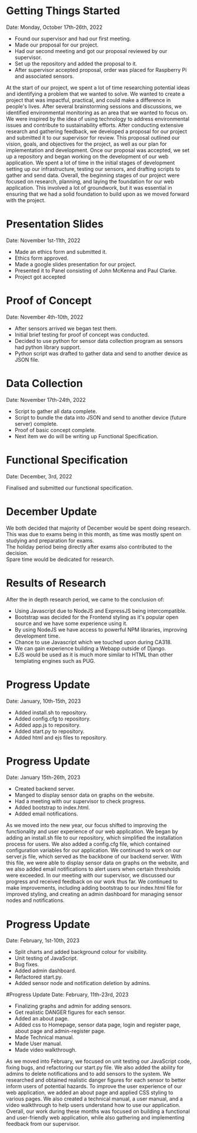 # Getting Things Started
Date: Monday, October 17th-26th, 2022

- Found our supervisor and had our first meeting.
- Made our proposal for our project.
- Had our second meeting and got our proposal reviewed by our supervisor.
- Set up the repository and added the proposal to it.
- After supervisor accepted proposal, order was placed for Raspberry Pi and associated sensors.

At the start of our project, we spent a lot of time researching potential ideas and identifying a problem that we wanted to solve. We wanted to create a project that was impactful, practical, and could make a difference in people's lives.
After several brainstorming sessions and discussions, we identified environmental monitoring as an area that we wanted to focus on. We were inspired by the idea of using technology to address environmental issues and contribute to sustainability efforts.
After conducting extensive research and gathering feedback, we developed a proposal for our project and submitted it to our supervisor for review. This proposal outlined our vision, goals, and objectives for the project, as well as our plan for implementation and development.
Once our proposal was accepted, we set up a repository and began working on the development of our web application. We spent a lot of time in the initial stages of development setting up our infrastructure, testing our sensors, and drafting scripts to gather and send data.
Overall, the beginning stages of our project were focused on research, planning, and laying the foundation for our web application. This involved a lot of groundwork, but it was essential in ensuring that we had a solid foundation to build upon as we moved forward with the project.

# Presentation Slides
Date: November 1st-11th, 2022

- Made an ethics form and submitted it.
- Ethics form approved.
- Made a google slides presentation for our project.
- Presented it to Panel consisting of John McKenna and Paul Clarke.
- Project got accepted

# Proof of Concept
Date: November 4th-10th, 2022
- After sensors arrived we began test them.
- Initial brief testing for proof of concept was conducted.
- Decided to use python for sensor data collection program as sensors had python library support.
- Python script was drafted to gather data and send to another device as JSON file. 

# Data Collection
Date: November 17th-24th, 2022
- Script to gather all data complete.
- Script to bundle the data into JSON and send to another device (future server) complete.
- Proof of basic concept complete.
- Next item we do will be writing up Functional Specification.

# Functional Specification
Date: December, 3rd, 2022

Finalised and submitted our functional specification.

# December Update
We both decided that majority of December would be spent doing research.
<br>
This was due to exams being in this month, as time was mostly spent on studying and preparation for exams.
<br>
The holiday period being directly after exams also contributed to the decision.
<br>
Spare time would be dedicated for research.

# Results of Research
After the in depth research period, we came to the conclusion of:
- Using Javascript due to NodeJS and ExpressJS being intercompatible.
- Bootstrap was decided for the Frontend styling as it's popular open source and we have some experience using it. 
- By using NodeJS we have access to powerful NPM libraries, improving development time.
- Chance to use Javascript which we touched upon during CA318.
- We can gain experience building a Webapp outside of Django.
- EJS would be used as it is much more similar to HTML than other templating engines such as PUG.

# Progress Update
Date: January, 10th-15th, 2023

- Added install.sh to repository.
- Added config.cfg to repository.
- Added app.js to repository.
- Added start.py to repository.
- Added html and ejs files to repository.

# Progress Update
Date: January 15th-26th, 2023

- Created backend server.
- Manged to display sensor data on graphs on the website.
- Had a meeting with our supervisor to check progress.
- Added bootstrap to index.html.
- Added email notifications.

As we moved into the new year, our focus shifted to improving the functionality and user experience of our web application. We began by adding an install.sh file to our repository, which simplified the installation process for users. We also added a config.cfg file, which contained configuration variables for our application.
We continued to work on our server.js file, which served as the backbone of our backend server. With this file, we were able to display sensor data on graphs on the website, and we also added email notifications to alert users when certain thresholds were exceeded.
In our meeting with our supervisor, we discussed our progress and received feedback on our work thus far. We continued to make improvements, including adding bootstrap to our index.html file for improved styling, and creating an admin dashboard for managing sensor nodes and notifications.

# Progress Update
Date: February, 1st-10th, 2023

- Split charts and added background colour for visibility.
- Unit testing of JavaScript.
- Bug fixes.
- Added admin dashboard.
- Refactored start.py.
- Added sensor node and notification deletion by admins.

#Progress Update
Date: February, 11th-23rd, 2023

- Finalizing graphs and admin for adding sensors.
- Get realistic DANGER figures for each sensor.
- Added an about page.
- Added css to Homepage, sensor data page, login and register page, about page and admin-register page.
- Made Technical manual.
- Made User manual.
- Made video walkthrough.

As we moved into February, we focused on unit testing our JavaScript code, fixing bugs, and refactoring our start.py file. We also added the ability for admins to delete notifications and to add sensors to the system. We researched and obtained realistic danger figures for each sensor to better inform users of potential hazards.
To improve the user experience of our web application, we added an about page and applied CSS styling to various pages. We also created a technical manual, a user manual, and a video walkthrough to help users understand how to use our application.
Overall, our work during these months was focused on building a functional and user-friendly web application, while also gathering and implementing feedback from our supervisor.





